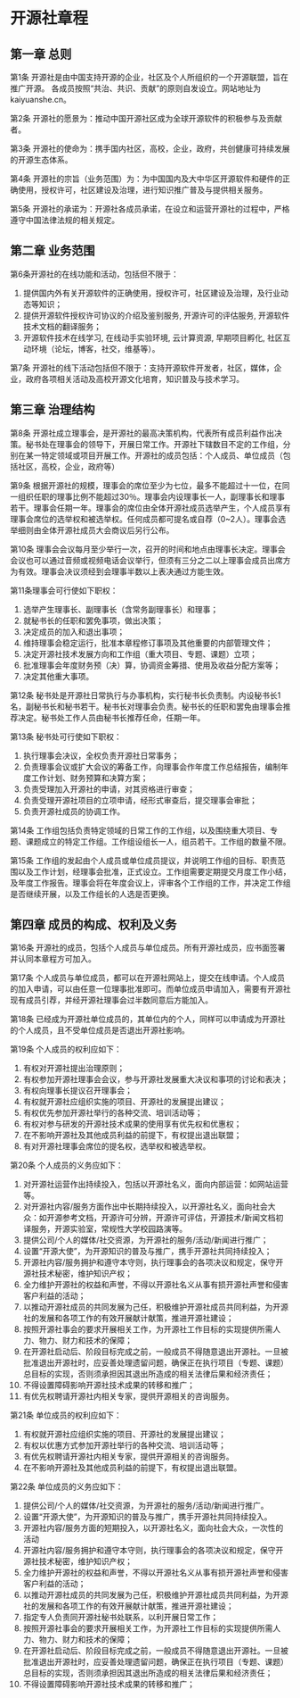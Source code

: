 # 开源社章程


## 第一章 总则

第1条 开源社是由中国支持开源的企业，社区及个人所组织的一个开源联盟，旨在推广开源。 各成员按照“共治、共识、贡献”的原则自发设立。网站地址为kaiyuanshe.cn。

第2条 开源社的愿景为：推动中国开源社区成为全球开源软件的积极参与及贡献者。

第3条 开源社的使命为：携手国内社区，高校，企业，政府，共创健康可持续发展的开源生态体系。

第4条 开源社的宗旨（业务范围）为：为中国国内及大中华区开源软件和硬件的正确使用，授权许可，社区建设及治理，进行知识推广普及与提供相关服务。

第5条 开源社的承诺为：开源社各成员承诺，在设立和运营开源社的过程中，严格遵守中国法律法规的相关规定。

## 第二章 业务范围

第6条开源社的在线功能和活动，包括但不限于：

1. 提供国内外有关开源软件的正确使用，授权许可，社区建设及治理，及行业动态等知识；
2. 提供开源软件授权许可协议的介绍及鉴别服务, 开源许可的评估服务, 开源软件技术文档的翻译服务；
3. 开源软件技术在线学习, 在线动手实验环境, 云计算资源, 早期项目孵化, 社区互动环境（论坛，博客，社交，维基等）。

第7条 开源社的线下活动包括但不限于：支持开源软件开发者，社区，媒体，企业，政府各项相关活动及高校开源文化培育，知识普及与技术学习。

## 第三章 治理结构

第8条 开源社成立理事会，是开源社的最高决策机构，代表所有成员利益作出决策。秘书处在理事会的领导下，开展日常工作。开源社下辖数目不定的工作组，分别在某一特定领域或项目开展工作。开源社的成员包括：个人成员、单位成员（包括社区，高校，企业，政府等）

第9条 根据开源社的规模，理事会的席位至少为七位，最多不能超过十一位，在同一组织任职的理事比例不能超过30％。理事会内设理事长一人，副理事长和理事若干。理事会任期一年。理事会的席位由全体开源社成员选举产生，个人成员享有理事会席位的选举权和被选举权。任何成员都可提名或自荐（0~2人）。理事会选举细则由全体开源社成员大会商议后另行公布。

第10条 理事会会议每月至少举行一次，召开的时间和地点由理事长决定。理事会会议也可以通过音频或视频电话会议举行，但须有三分之二以上理事会成员出席方为有效。理事会决议须经到会理事半数以上表决通过方能生效。

第11条理事会可行使如下职权：

1. 选举产生理事长、副理事长（含常务副理事长）和理事；
2. 就秘书长的任职和罢免事项，做出决策；
3. 决定成员的加入和退出事项；
4. 维持理事会稳定运行，批准本章程修订事项及其他重要的内部管理文件；
5. 决定开源社技术发展方向和工作组（重大项目、专题、课题）立项；
6. 批准理事会年度财务预（决）算，协调资金筹措、使用及收益分配方案等；
7. 决定其他重大事项。

第12条 秘书处是开源社日常执行与办事机构，实行秘书长负责制。内设秘书长1名，副秘书长和秘书若干。秘书长对理事会负责。秘书长的任职和罢免由理事会推荐决定。秘书处工作人员由秘书长推荐任命，任期一年。

第13条 秘书处可行使如下职权：

1. 执行理事会决议，全权负责开源社日常事务；
2. 负责理事会议或扩大会议的筹备工作，向理事会作年度工作总结报告，编制年度工作计划、财务预算和决算方案；
3. 负责受理加入开源社的申请，对其资格进行审查；
4. 负责受理开源社项目的立项申请，经形式审查后，提交理事会审批；
5. 负责开源社成员的协调工作。

第14条 工作组包括负责特定领域的日常工作的工作组，以及围绕重大项目、专题、课题成立的特定工作组。工作组设组长一人，组员若干。工作组的数量不限。

第15条 工作组的发起由个人成员或单位成员提议，并说明工作组的目标、职责范围以及工作计划，经理事会批准，正式设立。工作组需要定期提交月度工作小结，及年度工作报告。理事会将在年度会议上，评审各个工作组的工作，并决定工作组是否继续开展，以及工作组长的人选是否更换。

## 第四章 成员的构成、权利及义务

第16条 开源社的成员，包括个人成员与单位成员。所有开源社成员，应书面签署并认同本章程方可加入。

第17条 个人成员与单位成员，都可以在开源社网站上，提交在线申请。个人成员的加入申请，可以由任意一位理事批准即可。而单位成员申请加入，需要有开源社现有成员引荐，并经开源社理事会过半数同意后方能加入。

第18条 已经成为开源社单位成员的，其单位内的个人，同样可以申请成为开源社的个人成员，且不受单位成员是否退出开源社影响。

第19条 个人成员的权利应如下：

1. 有权对开源社提出治理原则；
2. 有权参加开源社理事会会议，参与开源社发展重大决议和事项的讨论和表决；
3. 有权向理事长提议召开理事会；
4. 有权就开源社应组织实施的项目、开源社的发展提出建议；
5. 有权优先参加开源社举行的各种交流、培训活动等；
6. 有权对参与研发的开源社技术成果的使用享有优先权和优惠权；
7. 在不影响开源社及其他成员利益的前提下，有权提出退出联盟；
8. 有对开源社理事会席位的提名权，选举权和被选举权。

第20条 个人成员的义务应如下：

1. 对开源社运营作出持续投入，包括以开源社名义，面向内部运营：如网站运营等。
2. 对开源社内容/服务方面作出中长期持续投入，以开源社名义，面向社会大众：如开源参考文档，开源许可分辨，开源许可评估，开源技术/新闻文档初译服务，开源实验室，常规性大学校园路演等。
3. 提供公司/个人的媒体/社交资源，为开源社的服务/活动/新闻进行推广；
4. 设置“开源大使”，为开源知识的普及与推广，携手开源社共同持续投入；
5. 开源社内容/服务拥护和遵守本守则，执行理事会的各项决议和规定，保守开源社技术秘密，维护知识产权；
6. 全力维护开源社的权益和声誉，不得以开源社名义从事有损开源社声誉和侵害客户利益的活动；
7. 以推动开源社成员的共同发展为己任，积极维护开源社成员共同利益，为开源社的发展和各项工作的有效开展献计献策，推进开源社建设；
8. 按照开源社事会的要求开展相关工作，为开源社工作目标的实现提供所需人力、物力、财力和技术的保障；
9. 在开源社启动后、阶段目标完成之前，一般成员不得随意退出开源社。一旦被批准退出开源社时，应妥善处理遗留问题，确保正在执行项目（专题、课题）总目标的实现，否则须承担因其退出所造成的相关法律后果和经济责任；
10. 不得设置障碍影响开源社技术成果的转移和推广；
11. 有优先权聘请开源社内相关专家，提供开源相关的咨询服务。

第21条 单位成员的权利应如下：

1. 有权就开源社应组织实施的项目、开源社的发展提出建议；
2. 有权以优惠方式参加开源社举行的各种交流、培训活动等；
3. 有优先权聘请开源社内相关专家，提供开源相关的咨询服务。
4. 在不影响开源社及其他成员利益的前提下，有权提出退出联盟。

第22条 单位成员的义务应如下：

1. 提供公司/个人的媒体/社交资源，为开源社的服务/活动/新闻进行推广。
2. 设置“开源大使”，为开源知识的普及与推广，携手开源社共同持续投入。
3. 开源社内容/服务方面的短期投入，以开源社名义，面向社会大众，一次性的活动
4. 开源社内容/服务拥护和遵守本守则，执行理事会的各项决议和规定，保守开源社技术秘密，维护知识产权；
5. 全力维护开源社的权益和声誉，不得以开源社名义从事有损开源社声誉和侵害客户利益的活动；
6. 以推动开源社成员的共同发展为己任，积极维护开源社成员共同利益，为开源社的发展和各项工作的有效开展献计献策，推进开源社建设；
7. 指定专人负责同开源社秘书处联系，以利开展日常工作；
8. 按照开源社事会的要求开展相关工作，为开源社工作目标的实现提供所需人力、物力、财力和技术的保障；
9. 在开源社启动后、阶段目标完成之前，一般成员不得随意退出开源社。一旦被批准退出开源社时，应妥善处理遗留问题，确保正在执行项目（专题、课题）总目标的实现，否则须承担因其退出所造成的相关法律后果和经济责任；
10. 不得设置障碍影响开源社技术成果的转移和推广；